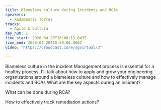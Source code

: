 ```yaml
---
title: Blameless culture during Incidents and RCAs
speakers:
  - Radamantis Torres
tracks:
  - Agile & Cultura
day_num: 1
time_start: 2020-04-20T18:00:19.043Z
time_end: 2020-04-20T18:50:00.000Z
video: "https://crowdcast.io/e/sgvirtual/3"

---
```

Blameless culture in the incident Management process is essential for a healthy process, I'll talk about how to apply and grow your engineering organizations around a blameless culture and how to effectively manage incidents and RCAs  What are the key aspects during an incident?


What can be done during RCA? 


How to effectively track remediation actions?